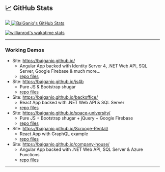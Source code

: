 
<!-- ![alt](https://miro.medium.com/max/875/0*JKyzq_e9TUlb84wX) -->

## &#x1f4c8; GitHub Stats

<a href="https://github.com/BaiGanio/BaiGanio">
  <img  src="https://github-readme-stats.vercel.app/api/top-langs/?username=BaiGanio&title_color=ffffff&text_color=c9cacc&icon_color=2bbc8a&bg_color=1d1f21" />
</a>
<a href="https://github.com/BaiGanio/BaiGanio">
  <img src="https://github-readme-stats.vercel.app/api?username=BaiGanio&theme=nightowl&show_icons=true&line_height=40" alt="BaiGanio's GitHub Stats" />
</a>

[![willianrod's wakatime stats](https://github-readme-stats.vercel.app/api/wakatime?username=BaiGanio)](https://github.com/BaiGanio/github-readme-stats)


---


### Working Demos
 - Site: <a target="_blank" href="https://baiganio.github.io/">https://baiganio.github.io/</a>
   - Angular App backed with Identity Server 4, .NET Web API, SQL Server, Google Firebase & much more...
   - [repo files](https://github.com/BaiGanio/baiganio.github.io)
 - Site: <a target="_blank" href="https://baiganio.github.io/js4b">https://baiganio.github.io/js4b</a>
   - Pure JS & Bootstrap shugar
   - [repo files](https://github.com/BaiGanio/js4b)
 - Site: <a target="_blank" href="https://baiganio.github.io/backoffice/">https://baiganio.github.io/backoffice/</a>
   - React App backed with .NET Web API & SQL Server
   - [repo files](https://github.com/BaiGanio/backoffice) 
- Site: <a target="_blank" href="https://baiganio.github.io/space-university/">https://baiganio.github.io/space-university/</a>
   - Pure JS + Bootstrap shugar + jQuery + Google Firebase
   - [repo files](https://github.com/BaiGanio/space-university) 
- Site: <a target="_blank" href="https://baiganio.github.io/Scrooge-Rental/">https://baiganio.github.io/Scrooge-Rental/</a>
   - React App with GraphQL example
   - [repo files](https://github.com/BaiGanio/Scrooge-Rental) 
- Site: <a target="_blank" href="https://baiganio.github.io/company-house/">https://baiganio.github.io/company-house/</a>
   - Angular App backed with .NET Web API, SQL Server & Azure Functions
   - [repo files](https://github.com/BaiGanio/company-house) 

---

<!--
### Hi there 👋
## Stargazers

[![Stargazers repo roster for @BaiGanio/BaiGanio](https://reporoster.com/stars/BaiGanio/BaiGanio)](https://github.com/BaiGanio/BaiGanio/stargazers)

-->

<!--
**BaiGanio/baiganio** is a ✨ _special_ ✨ repository because its `README.md` (this file) appears on your GitHub profile.

Here are some ideas to get you started:

- 🔭 I’m currently working on ...
- 🌱 I’m currently learning ...
- 👯 I’m looking to collaborate on ...
- 🤔 I’m looking for help with ...
- 💬 Ask me about ...
- 📫 How to reach me: ...
- 😄 Pronouns: ...
- ⚡ Fun fact: ...
-->
